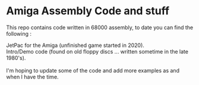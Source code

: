 # Amiga Assembly Code and stuff

This repo contains code written in 68000 assembly, to date you can find the following :

JetPac for the Amiga (unfinished game started in 2020).
<br>
Intro/Demo code (found on old floppy discs ... written sometime in the late 1980's).
<br>
<br>
I'm hoping to update some of the code and add more examples as and when I have the time.
